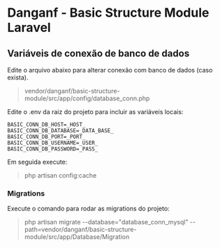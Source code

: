 # Danganf - Basic Structure Module Laravel

## Variáveis de conexão de banco de dados

Edite o arquivo abaixo para alterar conexão com banco de dados (caso exista).
> vendor/danganf/basic-structure-module/src/app/config/database_conn.php

Edite o .env da raiz do projeto para incluir as variáveis locais:

```
BASIC_CONN_DB_HOST=_HOST_
BASIC_CONN_DB_DATABASE=_DATA_BASE_
BASIC_CONN_DB_PORT=_PORT_
BASIC_CONN_DB_USERNAME=_USER_
BASIC_CONN_DB_PASSWORD=_PASS_
```

Em seguida execute:

> php artisan config:cache

### Migrations

Execute o comando para rodar as migrations do projeto:

> php artisan migrate --database="database_conn_mysql" --path=vendor/danganf/basic-structure-module/src/app/Database/Migration
